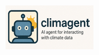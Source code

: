 <img src="https://github.com/JGrassi97/climagent/blob/main/img/logo_chatgpt.png" width="240" height="120">